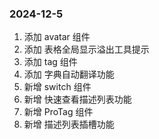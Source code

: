 <!--
 * @Author: Yyy
 * @Date: 2024-12-05 10:26:35
 * @LastEditTime: 2024-12-05 15:31:49
 * @Description: 更新日志
-->

### 2024-12-5

1. 添加 avatar 组件
2. 添加 表格全局显示溢出工具提示
3. 添加 tag 组件
4. 添加 字典自动翻译功能
5. 新增 switch 组件
6. 新增 快速查看描述列表功能
7. 新增 ProTag 组件
8. 新增 描述列表插槽功能
